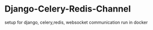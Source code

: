 # Django-Celery-Redis-Channel
setup for django, celery,redis, websocket communication run in docker 

